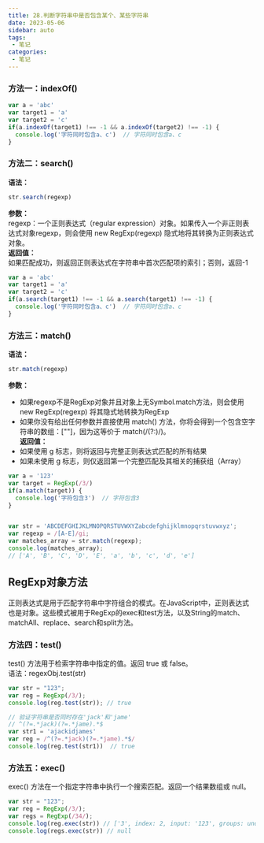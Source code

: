 ```yaml
---
title: 28.判断字符串中是否包含某个、某些字符串
date: 2023-05-06
sidebar: auto
tags:
 - 笔记
categories:
 - 笔记
---
```


### 方法一：indexOf()
```js
var a = 'abc'
var target1 = 'a'
var target2 = 'c'
if(a.indexOf(target1) !== -1 && a.indexOf(target2) !== -1) {
  console.log('字符同时包含a、c')  // 字符同时包含a、c
}
```
### 方法二：search()
**语法：**<br />
```js
str.search(regexp)
```
**参数：**<br />
regexp：一个正则表达式（regular expression）对象。如果传入一个非正则表达式对象regexp，则会使用 new RegExp(regexp) 隐式地将其转换为正则表达式对象。<br />
**返回值：**<br />
如果匹配成功，则返回正则表达式在字符串中首次匹配项的索引；否则，返回-1
```js
var a = 'abc'
var target1 = 'a'
var target2 = 'c'
if(a.search(target1) !== -1 && a.search(target1) !== -1) {
  console.log('字符同时包含a、c')  // 字符同时包含a、c
}
```
### 方法三：match()
**语法：**<br />
```js
str.match(regexp)
```
**参数：**<br />
- 如果regexp不是RegExp对象并且对象上无Symbol.match方法，则会使用new RegExp(regexp) 将其隐式地转换为RegExp
- 如果你没有给出任何参数并直接使用 match() 方法，你将会得到一个包含空字符串的数组：[""]，因为这等价于 match(/(?:)/)。<br />
**返回值：**<br />
- 如果使用 g 标志，则将返回与完整正则表达式匹配的所有结果
- 如果未使用 g 标志，则仅返回第一个完整匹配及其相关的捕获组（Array）
```js
var a = '123'
var target = RegExp(/3/)
if(a.match(target)) {
  console.log('字符包含3')  // 字符包含3
}


var str = 'ABCDEFGHIJKLMNOPQRSTUVWXYZabcdefghijklmnopqrstuvwxyz';
var regexp = /[A-E]/gi;
var matches_array = str.match(regexp);
console.log(matches_array);
// ['A', 'B', 'C', 'D', 'E', 'a', 'b', 'c', 'd', 'e']
```
## RegExp对象方法
正则表达式是用于匹配字符串中字符组合的模式。在JavaScript中，正则表达式也是对象。这些模式被用于RegExp的exec和test方法，以及String的match、matchAll、replace、search和split方法。
### 方法四：test()
test() 方法用于检索字符串中指定的值。返回 true 或 false。 <br />
语法：regexObj.test(str) <br />
```js
var str = "123";
var reg = RegExp(/3/);
console.log(reg.test(str)); // true

// 验证字符串是否同时存在'jack'和'jame'
// ^(?=.*jack)(?=.*jame).*$   
var str1 = 'ajackidjames'
var reg = /^(?=.*jack)(?=.*jame).*$/
console.log(reg.test(str1))  // true
```
### 方法五：exec()
exec() 方法在一个指定字符串中执行一个搜索匹配。返回一个结果数组或 null。<br />
```js
var str = "123";
var reg = RegExp(/3/);
var regs = RegExp(/34/);
console.log(reg.exec(str)) // ['3', index: 2, input: '123', groups: undefined]
console.log(regs.exec(str)) // null
```

